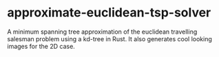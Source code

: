 # approximate-euclidean-tsp-solver
A minimum spanning tree approximation of the euclidean travelling salesman problem using a kd-tree in Rust. It also generates cool looking images for the 2D case.
